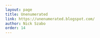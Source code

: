 ```yaml
---
layout: page
title: Unenumerated
link: https://unenumerated.blogspot.com/
author: Nick Szabo
order: 14
---
```

